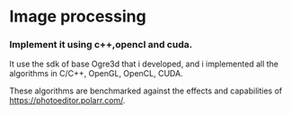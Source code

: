 # Image processing

### Implement it using c++,opencl and cuda.

It use the sdk of base Ogre3d that i developed, and i implemented all the algorithms in C/C++, OpenGL, OpenCL, CUDA.

These algorithms are benchmarked against the effects and capabilities of https://photoeditor.polarr.com/.
